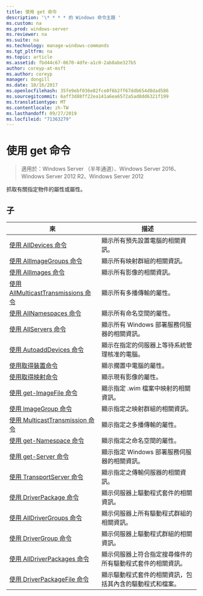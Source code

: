 ```yaml
---
title: 使用 get 命令
description: '\* * * * 的 Windows 命令主題 '
ms.custom: na
ms.prod: windows-server
ms.reviewer: na
ms.suite: na
ms.technology: manage-windows-commands
ms.tgt_pltfrm: na
ms.topic: article
ms.assetid: fbd44c67-0670-4dfe-a1c0-2ab8abe327b5
author: coreyp-at-msft
ms.author: coreyp
manager: dongill
ms.date: 10/16/2017
ms.openlocfilehash: 35fe9ebf036e82fce0f6b2ff67ddb654d8dad586
ms.sourcegitcommit: 6aff3d88ff22ea141a6ea6572a5ad8dd6321f199
ms.translationtype: MT
ms.contentlocale: zh-TW
ms.lasthandoff: 09/27/2019
ms.locfileid: "71363279"
---
```

# <a name="using-the-get-command"></a>使用 get 命令

>適用於：Windows Server （半年通道）、Windows Server 2016、Windows Server 2012 R2、Windows Server 2012

抓取有關指定物件的屬性或屬性。
## <a name="subcommands"></a>子
|來|描述|
|-------|--------|
|[使用 AllDevices 命令](using-the-get-alldevices-command.md)|顯示所有預先設置電腦的相關資訊。|
|[使用 AllImageGroups 命令](using-the-get-allimagegroups-command.md)|顯示所有映射群組的相關資訊。|
|[使用 AllImages 命令](using-the-get-allimages-command.md)|顯示所有影像的相關資訊。|
|[使用 AllMulticastTransmissions 命令](using-the-get-allmulticasttransmissions-command.md)|顯示所有多播傳輸的屬性。|
|[使用 AllNamespaces 命令](using-the-get-allnamespaces-command.md)|顯示所有命名空間的屬性。|
|[使用 AllServers 命令](using-the-get-allservers-command.md)|顯示所有 Windows 部署服務伺服器的相關資訊。|
|[使用 AutoaddDevices 命令](using-the-get-autoadddevices-command.md)|顯示在指定的伺服器上等待系統管理核准的電腦。|
|[使用取得裝置命令](using-the-get-device-command.md)|顯示擱置中電腦的屬性。|
|[使用取得映射命令](using-the-get-image-command.md)|顯示現有影像的屬性。|
|[使用 get-ImageFile 命令](using-the-get-imagefile-command.md)|顯示指定 .wim 檔案中映射的相關資訊。|
|[使用 ImageGroup 命令](using-the-get-imagegroup-command.md)|顯示指定之映射群組的相關資訊。|
|[使用 MulticastTransmission 命令](using-the-get-multicasttransmission-command.md)|顯示指定之多播傳輸的屬性。|
|[使用 get-Namespace 命令](using-the-get-namespace-command.md)|顯示指定之命名空間的屬性。|
|[使用 get-Server 命令](using-the-get-server-command.md)|顯示指定 Windows 部署服務伺服器的相關資訊。|
|[使用 TransportServer 命令](using-the-get-transportserver-command.md)|顯示指定之傳輸伺服器的相關資訊。|
|[使用 DriverPackage 命令](using-the-get-driverpackage-command.md)|顯示伺服器上驅動程式套件的相關資訊。|
|[使用 AllDriverGroups 命令](using-the-get-alldrivergroups-command.md)|顯示伺服器上所有驅動程式群組的相關資訊。|
|[使用 DriverGroup 命令](using-the-get-drivergroup-command.md)|顯示伺服器上驅動程式群組的相關資訊。|
|[使用 AllDriverPackages 命令](using-the-get-alldriverpackages-command.md)|顯示伺服器上符合指定搜尋條件的所有驅動程式套件的相關資訊。|
|[使用 DriverPackageFile 命令](using-the-get-driverpackagefile-command.md)|顯示驅動程式套件的相關資訊，包括其內含的驅動程式和檔案。|
